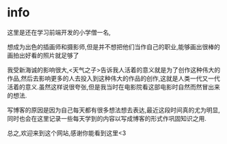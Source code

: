 # info

这里是还在学习前端开发的小学僧一名,

想成为出色的插画师和摄影师,但是并不想把他们当作自己的职业,能够画出很棒的画拍出好看的照片就足够了

我受新海诚的影响很大,<天气之子>告诉我人活着的意义就是为了创作这种伟大的作品,然后去影响更多的人去投入到这种伟大的作品的创作,这就是人类一代又一代活着的意义.虽然这样说很夸张,但是我当时在电影院看这部电影时自然而然冒出来的想法.

写博客的原因是因为自己每天都有很多想法想去表达,最近这段时间真的尤为明显,同时也会在这里记录一些每天学到的内容以写成博客的形式作巩固知识之用.

总之,欢迎来到这个网站,感谢你能看到这里<3

